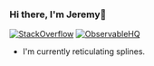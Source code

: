 ### Hi there, I'm Jeremy👋

[![StackOverflow](https://img.shields.io/badge/StackOverflow-Jerdak-F58025?logo=stackoverflow)]([https://stackoverflow.com/users/222233/jerdak](https://stackoverflow.com/users/222233/jerdak))
[![ObservableHQ](https://img.shields.io/badge/ObservableHQ-Jerdak-49a5b7)]([https://observablehq.com/@jerdak]([https://stackoverflow.com/users/222233/jerdak](https://observablehq.com/@jerdak)))

* I'm currently reticulating splines.


<!--
**Jerdak/Jerdak** is a ✨ _special_ ✨ repository because its `README.md` (this file) appears on your GitHub profile.

Here are some ideas to get you started:

- 🔭 I’m currently working on ...
- 🌱 I’m currently learning ...
- 👯 I’m looking to collaborate on ...
- 🤔 I’m looking for help with ...
- 💬 Ask me about ...
- 📫 How to reach me: ...
- 😄 Pronouns: ...
- ⚡ Fun fact: ...
-->
